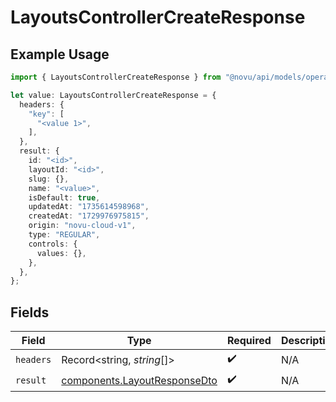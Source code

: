 # LayoutsControllerCreateResponse

## Example Usage

```typescript
import { LayoutsControllerCreateResponse } from "@novu/api/models/operations";

let value: LayoutsControllerCreateResponse = {
  headers: {
    "key": [
      "<value 1>",
    ],
  },
  result: {
    id: "<id>",
    layoutId: "<id>",
    slug: {},
    name: "<value>",
    isDefault: true,
    updatedAt: "1735614598968",
    createdAt: "1729976975815",
    origin: "novu-cloud-v1",
    type: "REGULAR",
    controls: {
      values: {},
    },
  },
};
```

## Fields

| Field                                                                        | Type                                                                         | Required                                                                     | Description                                                                  |
| ---------------------------------------------------------------------------- | ---------------------------------------------------------------------------- | ---------------------------------------------------------------------------- | ---------------------------------------------------------------------------- |
| `headers`                                                                    | Record<string, *string*[]>                                                   | :heavy_check_mark:                                                           | N/A                                                                          |
| `result`                                                                     | [components.LayoutResponseDto](../../models/components/layoutresponsedto.md) | :heavy_check_mark:                                                           | N/A                                                                          |